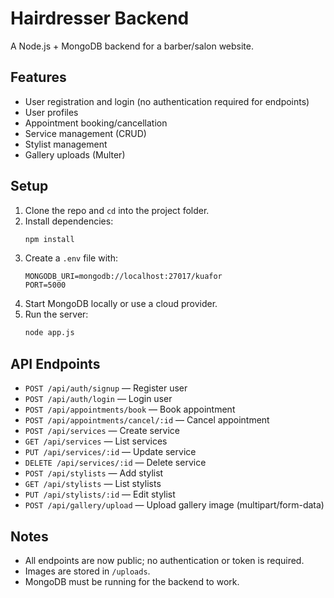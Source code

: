 # Hairdresser Backend

A Node.js + MongoDB backend for a barber/salon website.

## Features

- User registration and login (no authentication required for endpoints)
- User profiles
- Appointment booking/cancellation
- Service management (CRUD)
- Stylist management
- Gallery uploads (Multer)

## Setup

1. Clone the repo and `cd` into the project folder.
2. Install dependencies:
   ```bash
   npm install
   ```
3. Create a `.env` file with:
   ```env
   MONGODB_URI=mongodb://localhost:27017/kuafor
   PORT=5000
   ```
4. Start MongoDB locally or use a cloud provider.
5. Run the server:
   ```bash
   node app.js
   ```

## API Endpoints

- `POST /api/auth/signup` — Register user
- `POST /api/auth/login` — Login user
- `POST /api/appointments/book` — Book appointment
- `POST /api/appointments/cancel/:id` — Cancel appointment
- `POST /api/services` — Create service
- `GET /api/services` — List services
- `PUT /api/services/:id` — Update service
- `DELETE /api/services/:id` — Delete service
- `POST /api/stylists` — Add stylist
- `GET /api/stylists` — List stylists
- `PUT /api/stylists/:id` — Edit stylist
- `POST /api/gallery/upload` — Upload gallery image (multipart/form-data)

## Notes

- All endpoints are now public; no authentication or token is required.
- Images are stored in `/uploads`.
- MongoDB must be running for the backend to work.
